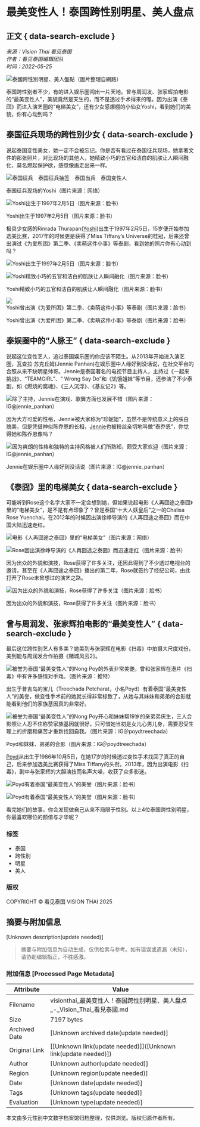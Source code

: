 # 最美变性人！泰国跨性别明星、美人盘点

## 正文 { data-search-exclude }


*来源：Vision Thai 看见泰国*  
*作者：看见泰国编辑团队*  
*时间：2022-05-25*  

![泰國跨性別明星、美人盤點（圖片整理自網路）](https://visionthai.net/wp-content/uploads/2022/05/transgender-thai-star-11-2.webp)

泰国跨性别者不少，有的进入娱乐圈闯出一片天地。曾与周润发、张家辉拍电影的“最美变性人”，美貌竟然是天生的，而不是透过手术得来的喔。因为出演《泰囧》而进入演艺圈的“电梯美女”，还有少女感爆棚的小仙女Yoshi，看到她们的美貌，你有心动到吗？

## 泰国征兵现场的跨性别少女 { data-search-exclude }

说起泰国变性美女，她一定不会被忘记。你是否有看过在泰国征兵现场，她拿著文件的那张照片，对比现场的其他人，她精致小巧的五官和洁白的肌肤让人瞬间融化，莫名燃起保护欲，感觉像画走出来一样。

![泰国征兵　泰国征兵抽签　泰国当兵　泰国变性人](https://visionthai.net/wp-content/uploads/2018/04/visionthai-visionthai-0022-01-900x600-c-default-01.webp)

泰国征兵现场的Yoshi（图片来源：网络）

![Yoshi出生于1997年2月5日（图片来源：脸书）](https://visionthai.net/wp-content/uploads/2022/05/transgender-thai-star-1.webp)

Yoshi出生于1997年2月5日（图片来源：脸书）

极具少女感的Rinrada Thurapan([Yoshi](https://visionthai.net/zh-hans/article/yoshi-rinrada/))出生于1997年2月5日，15岁便开始参加选美比赛，2017年的时候更是获得了Miss Tiffany’s Universe的桂冠，后来还曾出演过《为爱所困》第二季、《卖萌这件小事》等泰剧，看到她的照片你有心动到吗？

![Yoshi出生于1997年2月5日（图片来源：脸书）](https://visionthai.net/wp-content/uploads/2022/05/transgender-thai-star-4.webp)

![Yoshi精致小巧的五官和洁白的肌肤让人瞬间融化（图片来源：脸书）](https://visionthai.net/wp-content/uploads/2022/05/transgender-thai-star-2.webp)

Yoshi精致小巧的五官和洁白的肌肤让人瞬间融化（图片来源：脸书）

![Yoshi曾出演《为爱所困》第二季、《卖萌这件小事》等泰剧（图片来源：脸书）](https://visionthai.net/wp-content/uploads/2022/05/transgender-thai-star-3.webp)

Yoshi曾出演《为爱所困》第二季、《卖萌这件小事》等泰剧（图片来源：脸书）

## 泰娱圈中的“人脉王” { data-search-exclude }

说起这位变性艺人，追过泰国娱乐圈的你应该不陌生。从2013年开始进入演艺圈，瓦查拉·苏克丘姆(Jennie Panhan)在娱乐圈中人缘好到没话说，在社交平台的合照从来不缺明星帅哥。Jennie是泰国著名的电视节目主持人，主持过《一起来挑战》、“TEAMGIRL”、“ Wrong Say Do”和《饥饿姐妹”等节目，还参演了不少泰剧，如《燃烧的腐魂》、《三人沉浮》、《基友记2》等。

![除了主持，Jennie在演戏、歌舞方面也发展不错（图片来源：IG@jennie_panhan）](https://visionthai.net/wp-content/uploads/2022/01/thai-star-jennie-panhan-5.webp)

因为大方可爱的性格，Jennie被大家称为“珍妮姐”，虽然不是传统意义上的肤白貌美，但是凭借神似陈乔恩的长相，[Jennie](https://visionthai.net/zh-hans/article/thai-star-jennie-panhan/)也被粉丝亲切地叫做“泰乔恩”，你觉得她和陈乔恩像吗？

![因为爽朗的性格和独特的主持风格被人们所熟知，颇受大家欢迎（图片来源：IG@jennie_panhan）](https://visionthai.net/wp-content/uploads/2022/01/thai-star-jennie-panhan-2.webp)

Jennie在娱乐圈中人缘好到没话说（图片来源：IG@jennie_panhan）

## 《泰囧》里的电梯美女 { data-search-exclude }

可能听到Rose这个名字大家不一定会想到她，但如果说起电影《人再囧途之泰囧》里的“电梯美女”，是不是有点印象了？曾是泰国“十大人妖皇后”之一的Chalisa Rose Yuenchai，在2012年的时候因出演徐峥导演的《人再囧途之泰囧》而在中国大陆迅速走红。

![电影《人再囧途之泰囧》里的“电梯美女”（图片来源：网络）](https://visionthai.net/wp-content/uploads/2022/05/transgender-thai-star-8.webp)

![Rose因出演徐峥导演的《人再囧途之泰囧》而迅速走红（图片来源：脸书）](https://visionthai.net/wp-content/uploads/2022/05/transgender-thai-star-9.webp)

因为出众的外貌和演技，Rose获得了许多关注，还因此得到了不少透过电视台的邀请，甚至在《人再囧途之泰囧》播出的第二年，Rose就签约了经纪公司，由此打开了Rose未曾想过的演艺之路。

![因为出众的外貌和演技，Rose获得了许多关注（图片来源：脸书）](https://visionthai.net/wp-content/uploads/2022/05/transgender-thai-star-10.webp)

因为出众的外貌和演技，Rose获得了许多关注（图片来源：脸书）

## 曾与周润发、张家辉拍电影的“最美变性人” { data-search-exclude }

最后这位跨性别艺人有多美？她美到与张家辉在电影《扫毒》中拍摄大尺度戏份，美到能与周润发合作拍摄《赌城风云2》。

![被誉为泰国“最美变性人”的Nong Poy的外表非常美艷，曾和张家辉在港片《扫毒》中有许多感情对手戏。（图片来源：推特）](https://visionthai.net/wp-content/uploads/2020/12/nong-poy-treechada-marnyaporn-2.webp)

出生于普吉岛的宝儿（Treechada Petcharat，小名Poyd）有着泰国“最美变性人”的美誉，做变性手术前的她就长得非常标致了，从她与其妹妹和弟弟的合影就能看到他们的家族基因真的非常好。

![被誉为泰国“最美变性人”的Nong Poy开心和妹妹帮19岁的亲弟弟庆生，三人合影照让人忍不住称赞家族基因就很好，只可惜她当初是女儿心男儿身，需要忍受生理上的折磨和痛苦才重新找回自我。（图片来源：IG＠poydtreechada）](https://visionthai.net/wp-content/uploads/2020/12/nong-poy-treechada-marnyaporn-3.webp)

Poyd和妹妹、弟弟的合影（图片来源：IG＠poydtreechada）

[Poyd](https://visionthai.net/zh-hans/article/nong-poy-treechada-marnyaporn/)从出生于1986年10月5日，在她17岁的时候透过变性手术找回了真正的自己，后来参加选美比赛获得了Miss Tiffany的头衔。2013年，因为出演电影《扫毒》，剧中与张家辉的大胆演技而名声大噪，收获了众多影迷。

![Poyd有着泰国“最美变性人”的美誉（图片来源：脸书）](https://visionthai.net/wp-content/uploads/2022/05/transgender-thai-star-6.webp)

![Poyd有着泰国“最美变性人”的美誉（图片来源：脸书）](https://visionthai.net/wp-content/uploads/2022/05/transgender-thai-star-7.webp)

看完她们的故事，你会发现做自己从来不局限于性别。以上4位泰国跨性别明星，你最喜欢哪位的颜值与才华呢？

### 标签
- 泰国
- 跨性别
- 明星
- 美人

### 版权
COPYRIGHT © 看见泰国 VISION THAI 2025
<!-- tcd_original_link https://visionthai.net/zh-hans/article/transgender-thai-star/ -->


## 摘要与附加信息

<!-- tcd_abstract -->
[Unknown description(update needed)]
<!-- tcd_abstract_end -->

> 摘要与附加信息为自动生成，仅供检索与参考。如有错误或遗漏（未知），请协助编辑指正，不胜感激。

### 附加信息 [Processed Page Metadata]

| Attribute       | Value                                  |
|-----------------|----------------------------------------|
| Filename        | visionthai_最美变性人！泰国跨性别明星、美人盘点_-_Vision_Thai_看見泰國.md                             |
| Size            | 7197 bytes                           |
| Archived Date   | [Unknown archived date(update needed)]                             |
| Original Link   | [[Unknown link(update needed)]]([Unknown link(update needed)])                       |
| Author          | [Unknown author(update needed)]                               |
| Region          | [Unknown region(update needed)]                               |
| Date            | [Unknown date(update needed)]                                 |
| Tags            | [Unknown tags(update needed)]                                 |
| Evaluation            | [Unknown type(update needed)]                                 |
<!-- tcd_table_end -->

本文由多元性别中文数字档案馆归档整理，仅供浏览。版权归原作者所有。
